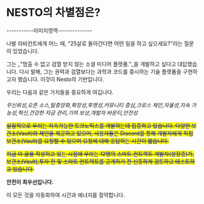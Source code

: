 # NESTO의 차별점은?

\-----------이미지영역--------------

나발 라비칸트에게 어느 때, "25살로 돌아간다면 어떤 일을 하고 싶으세요?"라는 질문이 있었습니다.

그는 _"멈출 수 없고 검열 받지 않는 소셜 미디어 플랫폼."_을 개발하고 싶다고 대답했습니다. 다시 말해, 그는 권력과 검열보다는 과학과 코드를 중시하는 기술 플랫폼을 구현하고자 했습니다. 이것이 Nesto의 기반입니다.

우리는 다음과 같은 가치들을 중요하게 여깁니다.

_무신뢰성,오픈 소스,탈중앙화,확장성,투명성,커뮤니티 중심,크로스 체인,자율성,지속 가능성,혁신,건강한 자금 관리,기여 보상,개발자 바운티,안전성_

~~<mark style="color:blue;">실질적으로 우리는 지속가능한 토크노믹스를 개발하는데 집중하고 있습니다. 다양한 보관소(Vault)와 체인을 제공하고 있으며, 사용자들은 Discord를 통해 개발자에게 직접 보관소(Vault)를 요청할 수 있으며 요청에 대해 응답하는 시간이 짧습니다.</mark>~~

~~<mark style="color:blue;">지금 이 글을 작성하고 있는 시점에 우리는 12명의 스마트 컨트렉트 개발자(성장중)가,보관소(Vault),투자 전 및 스마트 컨트렉트를 공개하기 전 신중하게 검토하고 테스트하고 있습니다.</mark>~~

**안전이 최우선입니다.**

이 모든 것을 자동화하여 시간과 에너지를 절약합니다.

